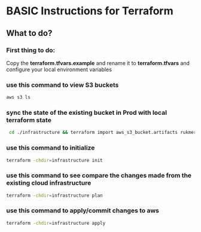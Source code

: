 # BASIC Instructions for Terraform

## What to do?

### First thing to do:
Copy the **terraform.tfvars.example** and rename it to **terraform.tfvars** and configure your local environment variables

### use this command to view S3 buckets
```bash
aws s3 ls
```

### sync the state of the existing bucket in Prod with local terraform state
```bash
 cd ./infrastructure && terraform import aws_s3_bucket.artifacts rukmer-commons-artifacts-prod
 ```

### use this command to initialize 
```bash
terraform -chdir=infrastructure init
```

### use this command to see compare the changes made from the existing cloud infrastructure
```bash
terraform -chdir=infrastructure plan
```

### use this command to apply/commit changes to aws
```bash
terraform -chdir=infrastructure apply
```
